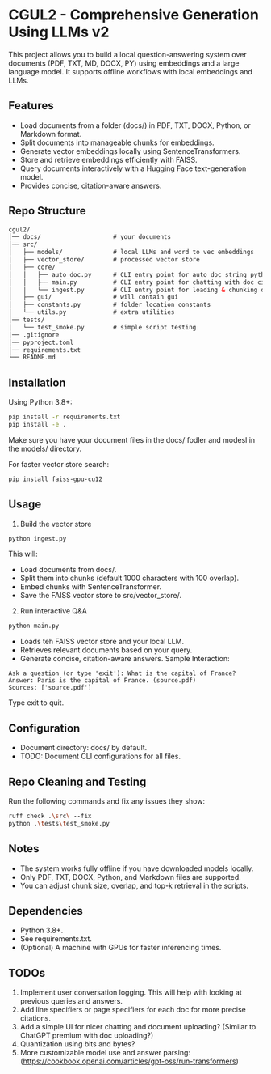 # CGUL2 - Comprehensive Generation Using LLMs v2

This project allows you to build a local question-answering system over documents (PDF, TXT, MD, DOCX, PY) using embeddings and a large language model. It supports offline workflows with local embeddings and LLMs.

## Features

- Load documents from a folder (docs/) in PDF, TXT, DOCX, Python, or Markdown format.
- Split documents into manageable chunks for embeddings.
- Generate vector embeddings locally using SentenceTransformers.
- Store and retrieve embeddings efficiently with FAISS.
- Query documents interactively with a Hugging Face text-generation model.
- Provides concise, citation-aware answers.

## Repo Structure
```html
cgul2/
│── docs/                    # your documents
│── src/
│   ├── models/              # local LLMs and word to vec embeddings
│   ├── vector_store/        # processed vector store
│   ├── core/
│   │   ├── auto_doc.py      # CLI entry point for auto doc string python repo
│   │   ├── main.py          # CLI entry point for chatting with doc citation
│   │   └── ingest.py        # CLI entry point for loading & chunking documents
│   ├── gui/                 # will contain gui
│   ├── constants.py         # folder location constants
│   └── utils.py             # extra utilities
│── tests/
│   └── test_smoke.py        # simple script testing
│── .gitignore
│── pyproject.toml
│── requirements.txt
└── README.md
```

## Installation

Using Python 3.8+:
```bash
pip install -r requirements.txt
pip install -e .
```
Make sure you have your document files in the docs/ fodler and modesl in the models/ directory.

For faster vector store search:
```bash
pip install faiss-gpu-cu12
```

## Usage

1. Build the vector store
```bash
python ingest.py
```
This will:
- Load documents from docs/.
- Split them into chunks (default 1000 characters with 100 overlap).
- Embed chunks with SentenceTransformer.
- Save the FAISS vector store to src/vector_store/.
2. Run interactive Q&A
```bash
python main.py
```
- Loads teh FAISS vector store and your local LLM.
- Retrieves relevant documents based on your query.
- Generate concise, citation-aware answers.
Sample Interaction:
```
Ask a question (or type 'exit'): What is the capital of France?
Answer: Paris is the capital of France. (source.pdf)
Sources: ['source.pdf']
```
Type exit to quit.

## Configuration

- Document directory: docs/ by default.
- TODO: Document CLI configurations for all files.

## Repo Cleaning and Testing

Run the following commands and fix any issues they show:
```bash
ruff check .\src\ --fix
python .\tests\test_smoke.py
```

## Notes

- The system works fully offline if you have downloaded models locally.
- Only PDF, TXT, DOCX, Python, and Markdown files are supported.
- You can adjust chunk size, overlap, and top-k retrieval in the scripts.

## Dependencies

- Python 3.8+.
- See requirements.txt.
- (Optional) A machine with GPUs for faster inferencing times.

## TODOs
1. Implement user conversation logging. This will help with looking at previous queries and answers.
2. Add line specifiers or page specifiers for each doc for more precise citations.
3. Add a simple UI for nicer chatting and document uploading? (Similar to ChatGPT premium with doc uploading?)
4. Quantization using bits and bytes?
5. More customizable model use and answer parsing: (https://cookbook.openai.com/articles/gpt-oss/run-transformers)
